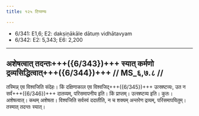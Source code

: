 ```yaml
---
title: १२५ टिप्पण्यः

---
```

- 6/341: E1,6; E2: dakṣiṇākāle dātuṃ vidhātavyam
- 6/342: E2: 5,343; E6: 2,200

____________________________________________


## अशेषत्वात् तदन्तः+++({6/343})+++ स्यात् कर्मणो द्रव्यसिद्धित्वात्+++({6/344})+++ // MS_६,७.८ //

तस्मिन्न् एव विश्वजिति संदेहः। किं दक्षिणाकाल एव विश्वजिद्+++({6/345})+++ उत्स्रष्टव्यः, उत न सर्वं+++({6/346})+++ दातव्यम्, परिसमापनीय इति। किं प्राप्तम्। उत्स्रष्टव्य इति। कुतः। अशेषत्वात्। कथम् अशेषता। विश्वजिति सर्वस्वं ददातीति, न च शक्यम् अन्तरेण द्रव्यम्, परिसमापयितुम्। तस्मात् तदन्तः स्यात्।
